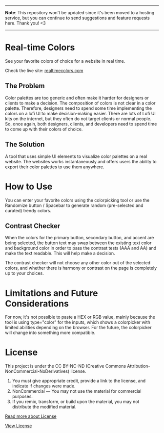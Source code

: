 ----------------------------------------------------------------------

**Note**: This repository won't be updated since it's been moved to a hosting service, but you can continue to send suggestions and feature requests here. Thank you! <3

----------------------------------------------------------------------

# Real-time Colors
See your favorite colors of choice for a website in real time.

Check the live site: [realtimecolors.com](https://realtimecolors.com/)

## The Problem
Color palettes are too generic and often make it harder for designers or clients to make a decision. The composition of colors is not clear in a color palette. Therefore, designers need to spend some time implementing the colors on a lofi UI to make decision-making easier. There are lots of Lofi UI kits on the internet, but they often do not target clients or normal people. So, once again, both designers, clients, and developers need to spend time to come up with their colors of choice.

## The Solution
A tool that uses simple UI elements to visualize color palettes on a real website. The websites works instantaneously and offers users the ability to export their color palettes to use them anywhere. 

# How to Use
You can enter your favorite colors using the colorpicking tool or use the Randomize button / Spacebar to generate random (pre-selected and curated) trendy colors.

## Contrast Checker
When the colors for the primary button, secondary button, and accent are being selected, the button text may swap between the existing text color and background color in order to pass the contrast tests (AAA and AA) and make the text readable. This will help make a decision. 

The contrast checker will not choose any other color out of the selected colors, and whether there is harmony or contrast on the page is completely up to your choices.

# Limitations and Future Considerations
For now, it's not possible to paste a HEX or RGB value, mainly because the tool is using type="color" for the inputs, which shows a colorpicker with limited abilities depending on the browser. For the future, the colorpicker will change into something more compatible.

# License
This project is under the CC BY-NC-ND (Creative Commons Attribution-NonCommercial-NoDerivatives) license.
1. You must give appropriate credit, provide a link to the license, and indicate if changes were made.
2. NonCommercial — You may not use the material for commercial purposes.
3. If you remix, transform, or build upon the material, you may not distribute the modified material.

[Read more about License](https://creativecommons.org/licenses/by-nc-nd/4.0/)

[View License](https://github.com/juxtopposed/realtimecolors/blob/main/LICENSE.md)
